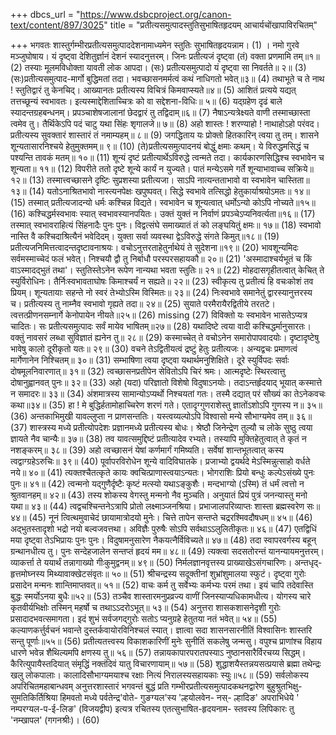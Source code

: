 +++
dbcs_url = "https://www.dsbcproject.org/canon-text/content/897/3025"
title = "प्रतीत्यसमुत्पादस्तुतिसुभाषितहृदयम् आचार्यचोंखापाविरचितम्"

+++
भगवतः शास्तुर्गम्भीरप्रतीत्यसमुत्पाददेशनामाध्यमेन स्तुतिः सुभाषितहृदयन्नाम।
(1)
। नमो गुरवे मञ्जुघोषाय।
यं दृष्ट्वा देशितुर्ज्ञानं देशनं स्यादनुत्तरम्।
जिनः प्रतीत्यजं दृष्ट्वा (तं) वक्ता प्रणमामि तम्॥१॥
(2)
तस्याः मूलमविधोक्ता यावती लोक आपदा।
(सः) प्रतीत्यसमुत्पादो यं दृष्ट्वा सा निवर्तते॥ २॥
(3)
(सः)प्रतीत्यसमुत्पाद-मार्गो बुद्धिमतां तदा।
भवच्छासनमर्मत्वं कथं नाधिगतो भवेत्॥३॥
(4)
तथाभूते च ते नाथ ! स्तुतिद्वारं तु केनचिद्।
आख्यानतः प्रतीत्यस्य विचित्रं किमवाप्स्यते॥४॥
(5)
आशितं प्रत्यये यद्यत् तत्तच्छून्यं स्वभावतः।
इत्यस्माद्देशिताच्चित्रः को वा सद्देशना-विधिः॥ ५॥
(6)
यद्ग्रहेण दृढं बाले स्यादन्तग्रहबन्धनम्।
प्रपञ्चाशेषजालानां छेदद्वारं तु तद्विदाम्॥६॥
(7)
नैषाऽन्यत्रेक्ष्यते वाणी तस्माच्छास्ता त्वमेव तु।
तैर्थिकेऽपि पदं चाटु यथा सिंहः शृगालजे॥ ७॥
(8)
अहो शास्तः ! शरण्याहो ! नाथाहोऽहो परंवद।
प्रतीत्यस्य सुवक्तारं शास्तारं तं नमाम्यहम्॥ ८॥
(9)
जगद्धिताय यः प्रोक्तो हितकारिन् त्वया तु तम्।
शासने शून्यतासारनिश्चये हेतुमुक्तमम्॥ ९॥
(10)
(ते)प्रतीत्यसमुत्पादनयं बोद्धुं क्षमाः कथम्।
ये विरुद्धमसिद्धं च पश्यन्ति तावकं मतम्॥ १०॥
(11)
शून्यं दृष्टं प्रतीत्यार्थेऽविरुद्धे त्वन्मते तदा।
कार्यकारणसिद्धिश्च स्वभावेन च शून्यता॥ ११॥
(12)
विपरीते ततो दृष्टे शून्ये कार्यं न युज्यते।
पातं मन्येऽसमे गर्ते शून्याभावाच्च सक्रिये॥ १२॥
(13)
तस्मात्त्वच्छासने दृष्टिः सुप्रशस्या प्रतीत्यजा।
साऽपि नात्यन्तताभावो वा स्वभावेन चास्तिता॥१३॥
(14)
यतोऽनाश्रितभावो नास्त्यनपेक्षः खपुष्पवत्।
सिद्धे स्वभावे तत्सिद्धो हेतुकार्याश्रयोऽमतः॥ १४॥
(15)
तस्मात् प्रतीत्यजादन्यो धर्मः कश्चिन्न विद्यते।
स्वभावेन च शून्यत्वात् धर्मोऽन्यो कोऽपि नोच्यते॥१५॥
(16)
कश्चिद्धर्मस्वभावः स्यात् स्वभावस्यानपयितः।
उक्तं युक्तं न निर्वाणं प्रपञ्चेऽप्यनिवर्त्यता॥१६॥
(17)
तस्मात् स्वभावराहित्यं सिंहनादैः पुनः पुनः।
विद्वत्संघे समाख्यातं तं को लङ्घयितुं क्षमः॥ १७॥
(18)
स्वभावो नास्ति वै कश्चिदाश्रित्यैनं भवेदिदम्।
युक्ता सर्वा व्यवस्था द्वेऽविरुद्धे संगते किमुत्॥१८॥
(19)
प्रतीत्यजनिमित्तत्वादन्तदृष्टावनाश्रयः।
वचोऽनुत्तरताहेतुर्नाथेयं ते सुदेशना॥१९॥
(20)
भावशून्यमिदः सर्वमस्माच्चेदं फलं भवेत्।
निश्चयौ द्वौ तु निर्बाधौ परस्परसहायकौ॥ २०॥
(21)
'अस्मादाश्चर्यभूतं च किं वाऽस्मादद्भुतं तथा'।
स्तुतिस्तेऽनेन रूपेण नान्यथा भवता स्तुतिः॥ २१॥
(22)
मोहदासगृहीतत्वात् केचित् ते स्युर्विरोधिनः।
तैर्निःस्वभावताघोषः किमाश्चर्यं न सह्यते॥ २२॥
(23)
स्वीकृत्य तु प्रतीत्यं हि वचःकोशं तव प्रियम्।
शून्यतायाः सहन्ते नो स्वरं तेभ्योऽस्मि विस्मितः॥ २३॥
(24)
निःस्वभावे समानेतुं द्वारस्यानुत्तरस्य च।
प्रतीत्यस्य तु नाम्नैव स्वभावो गृह्यते तदा॥ २४॥
(25)
सुयाते परमैरायैरद्वितीये तरतटे।
त्वत्तत्प्रीणनसम्नार्गे केनोपायेन नीयते॥२५॥
(26)
missing
(27)
विविक्तो यः स्वभावेन भासतेऽप्यत्र चादितः।
सः प्रतीत्यसमुत्पादः सर्वं मायेव भाषितम्॥२७॥
(28)
यथादिष्टे त्वया वादी कश्चिद्धर्मानुसारतः।
वक्तुं नावसरं लब्धा सुविज्ञातं ह्यनेन तु॥ २८॥
(29)
कस्माच्चेत् ते वचोऽनेन समारोपापवादयोः।
दृष्टादृष्टेषु भावेषु कालो दूरीकृतो यतः॥ २९॥
(30)
वचने तेऽद्वितीयत्वं द्रष्टुं हेतुः प्रतीत्यजः।
अन्यद्वचः प्रमाणत्वं मार्गेणानेन निश्चितम्॥ ३०॥
(31)
सम्भाषिणा त्वया दृष्ट्वा यथार्थमनुशिक्षिते।
दूरे स्युर्विपदः सर्वाः दोषमूलनिवारणात्॥ ३१॥
(32)
त्वच्छासनप्रतीपेन सेवितोऽपि चिरं श्रमः।
आत्मदृष्टेः स्थिरत्वात्तु दोषानुह्वानवत् पुनः॥ ३२॥
(33)
अहो (यदा) परिज्ञातो विशेषो विदुषाऽनयोः।
तदाऽन्तर्हृदयाद् भूयात् कस्मात्ते न समादरः॥ ३३॥
(34)
अंशमात्रस्य सामान्योऽप्यर्थो निश्चयतां गतः।
तस्मै दद्यात् परं सौख्यं का तेऽनेकवचः कथा॥३४॥
(35)
हा ! मे बुद्धिर्हतामोहाच्चिरेण शरणं गते।
एतादृग्गुणराशेस्तु ज्ञातोंऽशोऽपि गुणस्य न॥ ३५॥
(36)
अन्तकाभिमुखी यावल्लुप्ता न प्राणसन्ततिः।
यस्त्वय्यल्पोऽपि विश्वासो मन्ये सौभाग्यमेव तम्॥ ३६॥
(37)
शास्त्रस्य मध्ये प्रतीत्योपदेशः
प्रज्ञानमध्ये प्रतीत्यस्य बोधः।
श्रेष्ठौ जिनेन्द्रेण तुल्यौ च लोके
सुष्ठु त्वया ज्ञायते नैव चान्यैः॥ ३७॥
(38)
तव यावत्समुद्दिष्टं प्रतीत्यादेव रभ्यते।
तस्यापि मुक्तिहेतुत्वात् ते कृतं न नशङ्करम्॥ ३८॥
(39)
अहो त्वच्छासनं येषां कर्णमार्गं गमिष्यति।
सर्वेषां शान्तभूतत्वात् कस्य त्वद्वाग्ग्रहेऽरुचिः॥ ३९॥
(40)
पूर्वापरविरोधेन शून्ये वादिविघातके।
प्रजाभ्यो द्वयर्थदे मेऽस्मिन्नुत्साहो वर्धते नये॥ ४०॥
(41)
त्यक्तश्चैतत्कृते कायः क्वचित्प्राणास्त्वयाऽन्यतः।
भोगराशिः प्रियो बन्धुः कल्पेऽसंख्ये पुनः पुनः॥ ४१॥
(42)
त्वन्मनो यद्गुणैर्दृष्टैः कृष्टं मत्स्यो यथाऽङ्कुशैः।
मन्दभाग्यो (ऽस्मि) तं धर्मं त्वत्तो न श्रुतवानहम्॥ ४२॥
(43)
तस्य शोकस्य वेगस्तु मन्मनो नैव मुञ्चति।
अनुयातं प्रियं पुत्रं जनन्यास्तु मनो यथा॥ ४३॥
(44)
त्वद्वचश्चिन्तनेऽत्रापि प्रोतो लक्ष्माञ्जनश्रिया।
प्रभाजालपरिव्याप्तः शास्ता ब्रह्मस्वरेण सः॥ ४४॥
(45)
नूनं त्वित्थमुवाचेदं छायामात्रोदयो मुनेः।
चित्ते तापेन सन्तप्ते चद्ररश्मिवदौषधम्॥ ४५॥
(46)
अद्भुतस्तादृशो भद्रो नयो बल्वजवत्तथा।
अविज्ञैः पुरुषैः सोऽपि सर्वथाऽऽलुलितीकृतः॥ ४६॥
(47)
एतद्विधिं मया दृष्ट्वा तेऽभिप्रायः पुनः पुनः।
विदुषामनुसारेण नैकयत्नैर्विविच्यते॥ ४७॥
(48)
तदा स्वापरवर्गस्य बहून् ग्रन्थानधीत्य तु।
पुनः सन्देहजालेन सन्तप्तं हृदयं मम॥ ४८॥
(49)
त्यक्त्वा सदसतोरन्तं यानन्यायमनुत्तरम्।
व्याकर्त्ता ते ययार्थं तन्नागाख्यो गीःकुमुद्वनम्॥ ४९॥
(50)
निर्मलज्ञानवृत्तस्य प्राख्याखेऽसंगचारिणः।
अन्तधृद्-हृत्तमोघ्नस्य मिथ्यावाक्खेटसंवृतः॥ ५०॥
(51)
श्रीचन्द्रस्य सदूक्तीनां शुभ्रांशुमालया स्फुटं।
दृष्ट्वा गुरोः प्रसादेन मन्मनः शान्तिमाप्तवत्॥ ५१॥
(52)
वाचः कर्म तु सर्वेभ्यः कर्मभ्यः परमं तथा।
इयं चापि तदेवास्ति बुद्धः स्मर्योऽनया बुधैः॥५२॥
(53)
तञ्चैव शास्तारमनुप्रव्रज्य
वाणीं जिनस्याप्यधिकामधीत्य।
योगस्य चारे कृतवीर्यभिक्षोः
तस्मिन् महर्षो च तथाऽऽदरोऽभूत्॥ ५३॥
(54)
अनुत्तरा शासकशासनेदृशी
गुरोः प्रसादादभवत्समागता।
इदं शुभं सर्वजगद्गुरोः सतोऽ
प्यनुग्रहे हेतुतया नतं भवेत्॥ ५४॥
(55)
कल्याणकर्त्तुर्वचनं भवान्ते
दुस्तर्कवायोरविनिश्चलं स्यात्।
ज्ञात्वा सदा शासनसारनीतिं
विश्वासिनः शास्तरि सन्तु पूर्णाः॥५५॥
(56)
प्रतीत्यतत्त्वस्य विकाशकारिणीं
मुनेः सुनीतिं सकलेषु जन्मसु।
वपुश्च प्राणांश्च विहाय धारणे
भवेन्न शैथिल्यमपि क्षणस्य तु॥ ५६॥
(57)
तन्नायकापारपरातपस्याऽ
नुष्ठानसारैर्विरचय्य सिद्धम्।
कैरित्युपायैस्तदियात् संमृद्धिं
नक्तंदिवं यातु विचारणायाम्॥ ५७॥
(58)
शुद्धाशयैस्तन्नयसत्प्रयासे
ब्रह्मा तथेन्द्रः खलु लोकपालाः।
कालादिसौभाग्यमयाश्च रक्षाः
नित्यं निरालस्यसहायकाः स्युः॥५८॥
(59)
सर्वलोकस्य अपरिचितमहाबान्धवम् अनुत्तरशास्तारं भगवन्तं बुद्धं प्रति
गम्भीरप्रतीत्यसमुत्पादकथनद्वारेण बुहुश्रुतभिक्षु-सुमतिकिर्तिश्रिया हिमवतो
मध्ये पर्वतेन्द्र'वोते- गुङग्यल'स्य 'ल्हयोलवेन- नस्- ल्हादिङ' अपराभिधेये ' नम्परग्यल-प-ई-लिङ' (विजयद्वीप) इत्यत्र रचितस्य एतत्सुभाषित-हृदयनाम- स्तवस्य लिपिकारः तु 'नम्खापल' (गगनश्रीः)।
(60)
